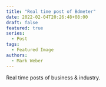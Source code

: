 ```yaml
---
title: "Real time post of Bdmeter"
date: 2022-02-04T20:26:48+08:00
draft: false
featured: true
series:
  - Post
tags:
  - Featured Image
authors:
  - Mark Weber
---
```


Real time posts of business & industry.

<!--more-->
